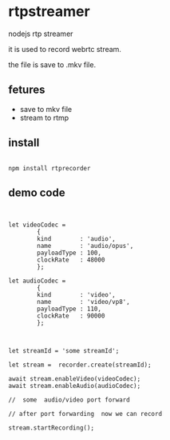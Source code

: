 # rtpstreamer
nodejs rtp streamer

it is used to record webrtc stream.

the file is save to .mkv file.

## fetures

- save to mkv file
- stream to rtmp 

## install 


```

npm install rtprecorder

```


## demo code

```


let videoCodec =
        {
        kind        : 'audio',
        name        : 'audio/opus',
        payloadType : 100,
        clockRate   : 48000
        };

let audioCodec =  
        {
        kind        : 'video',
        name        : 'video/vp8',
        payloadType : 110,
        clockRate   : 90000
        };



let streamId = 'some streamId';

let stream =  recorder.create(streamId);

await stream.enableVideo(videoCodec);
await stream.enableAudio(audioCodec);

//  some  audio/video port forward

// after port forwarding  now we can record 

stream.startRecording();
```
